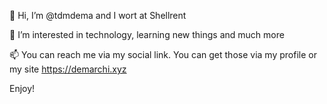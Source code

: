 👋 Hi, I’m @tdmdema and I wort at Shellrent

👀 I’m interested in technology, learning new things and much more

📫 You can reach me via my social link. You can get those via my profile or my site https://demarchi.xyz

Enjoy!

<!---
tdmdema/tdmdema is a ✨ special ✨ repository because its `README.md` (this file) appears on your GitHub profile.
You can click the Preview link to take a look at your changes.
--->
